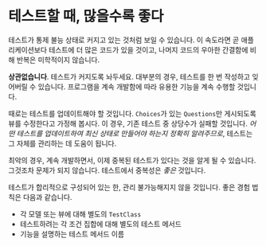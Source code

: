 # 테스트할 때, 많을수록 좋다

테스트가 통제 불능 상태로 커지고 있는 것처럼 보일 수 있습니다. 이 속도라면 곧 애플리케이션보다 테스트에 더 많은 코드가 있을 것이고, 나머지 코드의 우아한 간결함에 비해 반복은 미학적이지 않습니다.

**상관없습니다**. 테스트가 커지도록 놔두세요. 대부분의 경우, 테스트를 한 번 작성하고 잊어버릴 수 있습니다. 프로그램을 계속 개발함에 따라 유용한 기능을 계속 수행할 것입니다.

때로는 테스트를 업데이트해야 할 것입니다. `Choices`가 있는 `Questions`만 게시되도록 뷰를 수정한다고 가정해 봅시다. 이 경우, 기존 테스트 중 상당수가 실패할 것입니다. _어떤 테스트를 업데이트하여 최신 상태로 만들어야 하는지 정확히 알려주므로_, 테스트는 그 자체를 관리하는 데 도움이 됩니다.

최악의 경우, 계속 개발하면서, 이제 중복된 테스트가 있다는 것을 알게 될 수 있습니다. 그것조차 문제가 되지 않습니다. 테스트에서 중복성은 _좋은_ 것입니다.

테스트가 합리적으로 구성되어 있는 한, 관리 불가능해지지 않을 것입니다. 좋은 경험 법칙은 다음과 같습니다.

- 각 모델 또는 뷰에 대해 별도의 `TestClass`
- 테스트하려는 각 조건 집합에 대해 별도의 테스트 메서드
- 기능을 설명하는 테스트 메서드 이름
